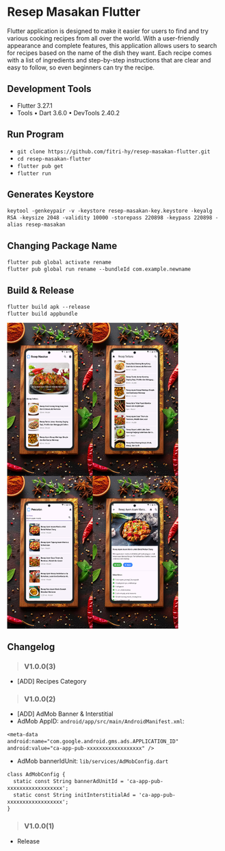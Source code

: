 # Resep Masakan Flutter

Flutter application is designed to make it easier for users to find and try various cooking recipes from all over the world. With a user-friendly appearance and complete features, this application allows users to search for recipes based on the name of the dish they want. Each recipe comes with a list of ingredients and step-by-step instructions that are clear and easy to follow, so even beginners can try the recipe.

## Development Tools

- Flutter 3.27.1
- Tools • Dart 3.6.0 • DevTools 2.40.2

## Run Program

- `git clone https://github.com/fitri-hy/resep-masakan-flutter.git`
- `cd resep-masakan-flutter`
- `flutter pub get`
- `flutter run`

## Generates Keystore

```
keytool -genkeypair -v -keystore resep-masakan-key.keystore -keyalg RSA -keysize 2048 -validity 10000 -storepass 220898 -keypass 220898 -alias resep-masakan
```

## Changing Package Name

```
flutter pub global activate rename
flutter pub global run rename --bundleId com.example.newname
```

## Build & Release

```
flutter build apk --release
flutter build appbundle
```

<div style="display: flex; flex-wrap: wrap;">
  <img src="./assets/production/a1.png" alt="ss1" width="200"/>
  <img src="./assets/production/a2.png" alt="ss2" width="200"/>
  <img src="./assets/production/a3.png" alt="ss3" width="200"/>
  <img src="./assets/production/a4.png" alt="ss4" width="200"/>
</div>

## Changelog

> ### V1.0.0(3)

- [ADD] Recipes Category

> ### V1.0.0(2)

- [ADD] AdMob Banner & Interstitial
- AdMob AppID: `android/app/src/main/AndroidManifest.xml`:

```
<meta-data
android:name="com.google.android.gms.ads.APPLICATION_ID"
android:value="ca-app-pub-xxxxxxxxxxxxxxxxxx" />
```
- AdMob bannerIdUnit: `lib/services/AdMobConfig.dart`

```
class AdMobConfig {
  static const String bannerAdUnitId = 'ca-app-pub-xxxxxxxxxxxxxxxxxx';
  static const String initInterstitialAd = 'ca-app-pub-xxxxxxxxxxxxxxxxxx';
}
```


> ### V1.0.0(1)

- Release
